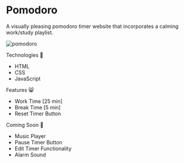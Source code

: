 # Pomodoro
 A visually pleasing pomodoro timer website that incorporates a calming work/study playlist.


![pomodoro](https://user-images.githubusercontent.com/85073401/216035513-f219cdc1-e031-43cb-b0b6-9a97842e40c1.gif)


Technologies 🐹
- HTML
- CSS
- JavaScript

Features 😸
- Work Time [25 min]
- Break Time [5 min]
- Reset Timer Button

Coming Soon 🐶
- Music Player
- Pause Timer Button
- Edit Timer Functionality
- Alarm Sound
